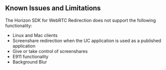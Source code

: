 ## Known Issues and Limitations
The Horizon SDK for WebRTC Redirection does not support the following functionality:

- Linux and Mac clients
- Screenshare redirection when the UC application is used as a published application
- Give or take control of screenshares
- E911 functionality
- Background Blur


